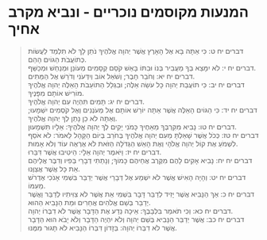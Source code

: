 # המנעות מקוסמים נוכריים - ונביא מקרב אחיך

> דברים יח ט: כִּי אַתָּה בָּא אֶל הָאָרֶץ אֲשֶׁר יְהוָה אֱלֹהֶיךָ נֹתֵן לָךְ לֹא תִלְמַד לַעֲשׂוֹת כְּתוֹעֲבֹת הַגּוֹיִם הָהֵם.  
> דברים יח י: לֹא יִמָּצֵא בְךָ מַעֲבִיר בְּנוֹ וּבִתּוֹ בָּאֵשׁ קֹסֵם קְסָמִים מְעוֹנֵן וּמְנַחֵשׁ וּמְכַשֵּׁף.  
> דברים יח יא: וְחֹבֵר חָבֶר; וְשֹׁאֵל אוֹב וְיִדְּעֹנִי וְדֹרֵשׁ אֶל הַמֵּתִים.  
> דברים יח יב: כִּי תוֹעֲבַת יְהוָה כָּל עֹשֵׂה אֵלֶּה; וּבִגְלַל הַתּוֹעֵבֹת הָאֵלֶּה יְהוָה אֱלֹהֶיךָ מוֹרִישׁ אוֹתָם מִפָּנֶיךָ.  
> דברים יח יג: תָּמִים תִּהְיֶה עִם יְהוָה אֱלֹהֶיךָ.  
> דברים יח יד: כִּי הַגּוֹיִם הָאֵלֶּה אֲשֶׁר אַתָּה יוֹרֵשׁ אוֹתָם אֶל מְעֹנְנִים וְאֶל קֹסְמִים יִשְׁמָעוּ; וְאַתָּה לֹא כֵן נָתַן לְךָ יְהוָה אֱלֹהֶיךָ.  
> דברים יח טו: נָבִיא מִקִּרְבְּךָ מֵאַחֶיךָ כָּמֹנִי יָקִים לְךָ יְהוָה אֱלֹהֶיךָ:  אֵלָיו תִּשְׁמָעוּן.  
> דברים יח טז: כְּכֹל אֲשֶׁר שָׁאַלְתָּ מֵעִם יְהוָה אֱלֹהֶיךָ בְּחֹרֵב בְּיוֹם הַקָּהָל לֵאמֹר:  לֹא אֹסֵף לִשְׁמֹעַ אֶת קוֹל יְהוָה אֱלֹהָי וְאֶת הָאֵשׁ הַגְּדֹלָה הַזֹּאת לֹא אֶרְאֶה עוֹד וְלֹא אָמוּת.  
> דברים יח יז: וַיֹּאמֶר יְהוָה אֵלָי:  הֵיטִיבוּ אֲשֶׁר דִּבֵּרוּ.  
> דברים יח יח: נָבִיא אָקִים לָהֶם מִקֶּרֶב אֲחֵיהֶם כָּמוֹךָ; וְנָתַתִּי דְבָרַי בְּפִיו וְדִבֶּר אֲלֵיהֶם אֵת כָּל אֲשֶׁר אֲצַוֶּנּוּ.  
> דברים יח יט: וְהָיָה הָאִישׁ אֲשֶׁר לֹא יִשְׁמַע אֶל דְּבָרַי אֲשֶׁר יְדַבֵּר בִּשְׁמִי אָנֹכִי אֶדְרֹשׁ מֵעִמּוֹ.  
> דברים יח כ: אַךְ הַנָּבִיא אֲשֶׁר יָזִיד לְדַבֵּר דָּבָר בִּשְׁמִי אֵת אֲשֶׁר לֹא צִוִּיתִיו לְדַבֵּר וַאֲשֶׁר יְדַבֵּר בְּשֵׁם אֱלֹהִים אֲחֵרִים וּמֵת הַנָּבִיא הַהוּא.  
> דברים יח כא: וְכִי תֹאמַר בִּלְבָבֶךָ:  אֵיכָה נֵדַע אֶת הַדָּבָר אֲשֶׁר לֹא דִבְּרוֹ יְהוָה.  
> דברים יח כב: אֲשֶׁר יְדַבֵּר הַנָּבִיא בְּשֵׁם יְהוָה וְלֹא יִהְיֶה הַדָּבָר וְלֹא יָבֹא הוּא הַדָּבָר אֲשֶׁר לֹא דִבְּרוֹ יְהוָה:  בְּזָדוֹן דִּבְּרוֹ הַנָּבִיא לֹא תָגוּר מִמֶּנּוּ.  
 


